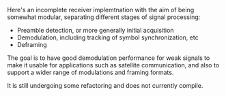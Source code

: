 Here's an incomplete receiver implemtnation with the aim of being
somewhat modular, separating different stages of signal processing:

 - Preamble detection, or more generally initial acquisition
 - Demodulation, including tracking of symbol synchronization, etc
 - Deframing

The goal is to have good demodulation performance for weak signals
to make it usable for applications such as satellite communication,
and also to support a wider range of modulations and framing formats.

It is still undergoing some refactoring and does not currently compile.

